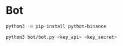 # Bot
```bash
python3 -m pip install python-binance
```
```bash
python3 bot/bot.py <key_api> <key_secret>
```